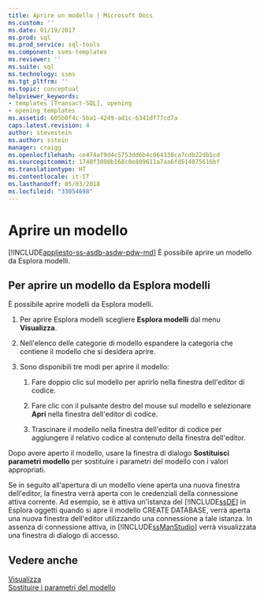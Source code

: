 ```yaml
---
title: Aprire un modello | Microsoft Docs
ms.custom: ''
ms.date: 01/19/2017
ms.prod: sql
ms.prod_service: sql-tools
ms.component: ssms-templates
ms.reviewer: ''
ms.suite: sql
ms.technology: ssms
ms.tgt_pltfrm: ''
ms.topic: conceptual
helpviewer_keywords:
- templates [Transact-SQL], opening
- opening templates
ms.assetid: 605b0f4c-5ba1-4249-ad1c-6341df77cd7a
caps.latest.revision: 4
author: stevestein
ms.author: sstein
manager: craigg
ms.openlocfilehash: ce474af9d4c5753dd6b4c064338ca7cdb22db5cd
ms.sourcegitcommit: 1740f3090b168c0e809611a7aa6fd514075616bf
ms.translationtype: HT
ms.contentlocale: it-IT
ms.lasthandoff: 05/03/2018
ms.locfileid: "33054698"
---
```

# <a name="open-a-template"></a>Aprire un modello
[!INCLUDE[appliesto-ss-asdb-asdw-pdw-md](../../includes/appliesto-ss-asdb-asdw-pdw-md.md)]
È possibile aprire un modello da Esplora modelli.  
  
## <a name="to-open-a-template-from-template-explorer"></a>Per aprire un modello da Esplora modelli  
È possibile aprire modelli da Esplora modelli.  
  
1.  Per aprire Esplora modelli scegliere **Esplora modelli** dal menu **Visualizza**.  
  
2.  Nell'elenco delle categorie di modello espandere la categoria che contiene il modello che si desidera aprire.  
  
3.  Sono disponibili tre modi per aprire il modello:  
  
    1.  Fare doppio clic sul modello per aprirlo nella finestra dell'editor di codice.  
  
    2.  Fare clic con il pulsante destro del mouse sul modello e selezionare **Apri** nella finestra dell'editor di codice.  
  
    3.  Trascinare il modello nella finestra dell'editor di codice per aggiungere il relativo codice al contenuto della finestra dell'editor.  
  
Dopo avere aperto il modello, usare la finestra di dialogo **Sostituisci parametri modello** per sostituire i parametri del modello con i valori appropriati.  
  
Se in seguito all'apertura di un modello viene aperta una nuova finestra dell'editor, la finestra verrà aperta con le credenziali della connessione attiva corrente. Ad esempio, se è attiva un'istanza del [!INCLUDE[ssDE](../../includes/ssde_md.md)] in Esplora oggetti quando si apre il modello CREATE DATABASE, verrà aperta una nuova finestra dell'editor utilizzando una connessione a tale istanza. In assenza di connessione attiva, in [!INCLUDE[ssManStudio](../../includes/ssmanstudio_md.md)] verrà visualizzata una finestra di dialogo di accesso.  
  
## <a name="see-also"></a>Vedere anche  
[Visualizza](../../ssms/template/template-explorer.md)  
[Sostituire i parametri del modello](../../ssms/template/replace-template-parameters.md)  
  

